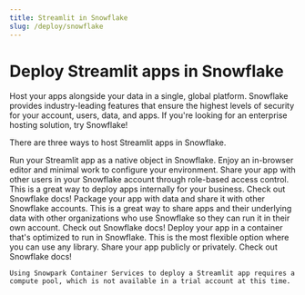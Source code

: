```yaml
---
title: Streamlit in Snowflake
slug: /deploy/snowflake
---
```


# Deploy Streamlit apps in Snowflake

Host your apps alongside your data in a single, global platform. Snowflake provides industry-leading features that ensure the highest levels of security for your account, users, data, and apps. If you're looking for an enterprise hosting solution, try Snowflake!

<TileContainer>
    <Tile
        icon="rocket_launch"
        title="Streamlit in Snowflake Quickstart"
        text="Create a free trial account and deploy an app with Streamlit in Snowflake."
        link="/get-started/installation/streamlit-in-snowflake"
        background="lightBlue-70"
    />
    <Tile
        icon="code"
        title="Examples"
        text="Explore a plethora of example apps in Snowflake Labs' snowflake-demo-streamlit repository."
        link="https://github.com/Snowflake-Labs/snowflake-demo-streamlit"
        background="lightBlue-70"
    />
    <Tile
        icon="book"
        title="Get started with Snowflake"
        text="Learn more in Snowflake's documentation."
        link="https://docs.snowflake.com/user-guide-getting-started"
        background="lightBlue-70"
    />
</TileContainer>

There are three ways to host Streamlit apps in Snowflake.

<InlineCalloutContainer>
    <InlineCallout
        color="lightBlue-70"
        icon="bolt"
        bold="Streamlit in Snowflake."
        href=""
    >Run your Streamlit app as a native object in Snowflake. Enjoy an in-browser editor and minimal work to configure your environment. Share your app with other users in your Snowflake account through role-based access control. This is a great way to deploy apps internally for your business. Check out Snowflake docs!</InlineCallout>
    <InlineCallout
        color="lightBlue-70"
        icon="ac_unit"
        bold="Snowflake Native Apps."
        href="https://docs.snowflake.com/en/developer-guide/native-apps/adding-streamlit"
    >Package your app with data and share it with other Snowflake accounts. This is a great way to share apps and their underlying data with other organizations who use Snowflake so they can run it in their own account. Check out Snowflake docs!</InlineCallout>
    <InlineCallout
        color="lightBlue-70"
        icon="web_asset"
        bold="Snowpark Container Services."
        href="https://docs.snowflake.com/en/developer-guide/snowpark-container-services/overview"
    >Deploy your app in a container that's optimized to run in Snowflake. This is the most flexible option where you can use any library. Share your app publicly or privately. Check out Snowflake docs!</InlineCallout>
</InlineCalloutContainer>

<Note>

    Using Snowpark Container Services to deploy a Streamlit app requires a compute pool, which is not available in a trial account at this time.

</Note>

